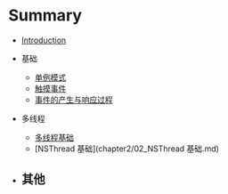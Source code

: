 # Summary

- [Introduction](README.md)

- 基础
    - [单例模式](chapter1/01_iOS单例模式.md)
    - [触摸事件](chapter1/02_触摸事件.md)
    - [事件的产生与响应过程](chapter1/03_事件的产生与响应过程.md)

- 多线程
    - [多线程基础](chapter2/01_多线程基础.md)
    - [NSThread 基础](chapter2/02_NSThread 基础.md)

- 其他
    - 